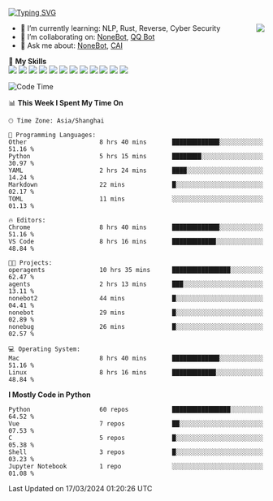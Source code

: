 [![Typing SVG](https://readme-typing-svg.herokuapp.com?size=25&duration=2500&color=8C43EA&vCenter=true&width=200&height=40&lines=Hi+there+%F0%9F%91%8B%F0%9F%8F%BB;I'm+yanyongyu)](https://git.io/typing-svg)

<a href="#">
  <img align="right" src="https://github-readme-stats.vercel.app/api?username=yanyongyu&count_private=true&show_icons=true&bg_color=15,f2f7fd,E0EAFC" />
</a>

- 🌱 I’m currently learning: NLP, Rust, Reverse, Cyber Security
- 👯 I’m collaborating on: [NoneBot](https://github.com/nonebot), [QQ Bot](https://github.com/Mrs4s/go-cqhttp)
- 💬 Ask me about: [NoneBot](https://github.com/nonebot), [CAI](https://github.com/cscs181/CAI)

🌟 **My Skills**  
![](https://img.shields.io/badge/-Python-3e74a2?style=flat-square&logo=Python&logoColor=fff)
![](https://img.shields.io/badge/-TypeScript-3178C6?style=flat-square&logo=TypeScript&logoColor=fff)
![](https://img.shields.io/badge/-Vue-4fc08d?style=flat-square&logo=Vue.js&logoColor=fff)
![](https://img.shields.io/badge/-React-2d98ce?style=flat-square&logo=React&logoColor=fff)
![](https://img.shields.io/badge/-FastAPI-009688?style=flat-square&logo=FastAPI&logoColor=fff)
![](https://img.shields.io/badge/-Linux-000000?style=flat-square&logo=Linux&logoColor=fff)
![](https://img.shields.io/badge/-Docker-2496ED?style=flat-square&logo=Docker&logoColor=fff)
![](https://img.shields.io/badge/-Kubernetes-326CE5?style=flat-square&logo=Kubernetes&logoColor=fff)
![](https://img.shields.io/badge/-GitHub%20Actions-2088FF?style=flat-square&logo=GitHubActions&logoColor=fff)
![](https://img.shields.io/badge/-PostgreSQL-4169E1?style=flat-square&logo=PostgreSQL&logoColor=fff)
![](https://img.shields.io/badge/-Redis-DC382D?style=flat-square&logo=Redis&logoColor=fff)
![](https://img.shields.io/badge/-MongoDB-47A248?style=flat-square&logo=MongoDB&logoColor=fff)

<!--START_SECTION:waka-->
![Code Time](http://img.shields.io/badge/Code%20Time-5%2C906%20hrs%2010%20mins-blue)

📊 **This Week I Spent My Time On** 

```text
🕑︎ Time Zone: Asia/Shanghai

💬 Programming Languages: 
Other                    8 hrs 40 mins       █████████████░░░░░░░░░░░░   51.16 % 
Python                   5 hrs 15 mins       ████████░░░░░░░░░░░░░░░░░   30.97 % 
YAML                     2 hrs 24 mins       ████░░░░░░░░░░░░░░░░░░░░░   14.24 % 
Markdown                 22 mins             █░░░░░░░░░░░░░░░░░░░░░░░░   02.17 % 
TOML                     11 mins             ░░░░░░░░░░░░░░░░░░░░░░░░░   01.13 % 

🔥 Editors: 
Chrome                   8 hrs 40 mins       █████████████░░░░░░░░░░░░   51.16 % 
VS Code                  8 hrs 16 mins       ████████████░░░░░░░░░░░░░   48.84 % 

🐱‍💻 Projects: 
operagents               10 hrs 35 mins      ████████████████░░░░░░░░░   62.47 % 
agents                   2 hrs 13 mins       ███░░░░░░░░░░░░░░░░░░░░░░   13.11 % 
nonebot2                 44 mins             █░░░░░░░░░░░░░░░░░░░░░░░░   04.41 % 
nonebot                  29 mins             █░░░░░░░░░░░░░░░░░░░░░░░░   02.89 % 
nonebug                  26 mins             █░░░░░░░░░░░░░░░░░░░░░░░░   02.57 % 

💻 Operating System: 
Mac                      8 hrs 40 mins       █████████████░░░░░░░░░░░░   51.16 % 
Linux                    8 hrs 16 mins       ████████████░░░░░░░░░░░░░   48.84 % 
```

**I Mostly Code in Python** 

```text
Python                   60 repos            ████████████████░░░░░░░░░   64.52 % 
Vue                      7 repos             ██░░░░░░░░░░░░░░░░░░░░░░░   07.53 % 
C                        5 repos             █░░░░░░░░░░░░░░░░░░░░░░░░   05.38 % 
Shell                    3 repos             █░░░░░░░░░░░░░░░░░░░░░░░░   03.23 % 
Jupyter Notebook         1 repo              ░░░░░░░░░░░░░░░░░░░░░░░░░   01.08 % 
```




 Last Updated on 17/03/2024 01:20:26 UTC
<!--END_SECTION:waka-->
